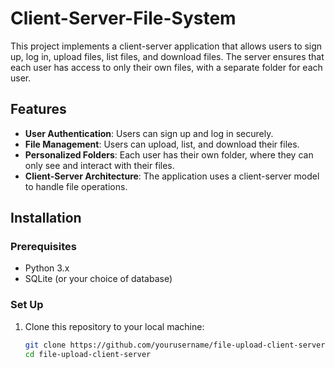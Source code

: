 # Client-Server-File-System

This project implements a client-server application that allows users to sign up, log in, upload files, list files, and download files. The server ensures that each user has access to only their own files, with a separate folder for each user.

## Features

- **User Authentication**: Users can sign up and log in securely.
- **File Management**: Users can upload, list, and download their files.
- **Personalized Folders**: Each user has their own folder, where they can only see and interact with their files.
- **Client-Server Architecture**: The application uses a client-server model to handle file operations.

## Installation

### Prerequisites

- Python 3.x
- SQLite (or your choice of database)

### Set Up

1. Clone this repository to your local machine:

   ```bash
   git clone https://github.com/yourusername/file-upload-client-server.git
   cd file-upload-client-server
